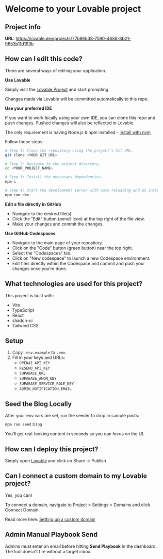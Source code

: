 # Welcome to your Lovable project

## Project info

**URL**: https://lovable.dev/projects/77b99b38-7590-4686-8b21-9653b11d193b

## How can I edit this code?

There are several ways of editing your application.

**Use Lovable**

Simply visit the [Lovable Project](https://lovable.dev/projects/77b99b38-7590-4686-8b21-9653b11d193b) and start prompting.

Changes made via Lovable will be committed automatically to this repo.

**Use your preferred IDE**

If you want to work locally using your own IDE, you can clone this repo and push changes. Pushed changes will also be reflected in Lovable.

The only requirement is having Node.js & npm installed - [install with nvm](https://github.com/nvm-sh/nvm#installing-and-updating)

Follow these steps:

```sh
# Step 1: Clone the repository using the project's Git URL.
git clone <YOUR_GIT_URL>

# Step 2: Navigate to the project directory.
cd <YOUR_PROJECT_NAME>

# Step 3: Install the necessary dependencies.
npm i

# Step 4: Start the development server with auto-reloading and an instant preview.
npm run dev
```

**Edit a file directly in GitHub**

- Navigate to the desired file(s).
- Click the "Edit" button (pencil icon) at the top right of the file view.
- Make your changes and commit the changes.

**Use GitHub Codespaces**

- Navigate to the main page of your repository.
- Click on the "Code" button (green button) near the top right.
- Select the "Codespaces" tab.
- Click on "New codespace" to launch a new Codespace environment.
- Edit files directly within the Codespace and commit and push your changes once you're done.

## What technologies are used for this project?

This project is built with:

- Vite
- TypeScript
- React
- shadcn-ui
- Tailwind CSS

## Setup

1. Copy `.env.example` to `.env`.
2. Fill in your keys and URLs:
   - `OPENAI_API_KEY`
   - `RESEND_API_KEY`
   - `SUPABASE_URL`
   - `SUPABASE_ANON_KEY`
   - `SUPABASE_SERVICE_ROLE_KEY`
   - `ADMIN_NOTIFICATION_EMAIL`

## Seed the Blog Locally

After your env vars are set, run the seeder to drop in sample posts:

```bash
npm run seed:blog
```

You'll get real-looking content in seconds so you can focus on the UI.

## How can I deploy this project?

Simply open [Lovable](https://lovable.dev/projects/77b99b38-7590-4686-8b21-9653b11d193b) and click on Share -> Publish.

## Can I connect a custom domain to my Lovable project?

Yes, you can!

To connect a domain, navigate to Project > Settings > Domains and click Connect Domain.

Read more here: [Setting up a custom domain](https://docs.lovable.dev/tips-tricks/custom-domain#step-by-step-guide)

## Admin Manual Playbook Send

Admins must enter an email before hitting **Send Playbook** in the dashboard. The tool doesn't fire without a target inbox.
